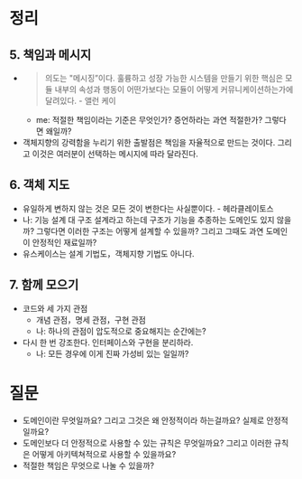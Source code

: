 # 정리

## 5. 책임과 메시지
- > 의도는 "메시징”이다. 훌륭하고 성장 가능한 시스템을 만들기 위한 핵심은 모듈 내부의 속성과 행동이 어떤가보다는 모듈이 어떻게 커뮤니케이션하는가에 달려있다. - 앨런 케이
    - me: 적절한 책임이라는 기준은 무엇인가? 증언하라는 과연 적절한가? 그렇다면 왜일까?
- 객체지향의 강력함을 누리기 위한 출발점은 책임을 자율적으로 만드는 것이다. 그리고 이것은 여러분이 선택하는 메시지에 따라 달라진다.

## 6. 객체 지도
- 유일하게 변하지 않는 것은 모든 것이 변한다는 사실뿐이다. - 헤라클레이토스
- 나: 기능 설계 대 구조 설계라고 하는데 구조가 기능을 추종하는 도메인도 있지 않을까? 그렇다면 이러한 구조는 어떻게 설계할 수 있을까? 그리고 그때도 과연 도메인이 안정적인 재료일까?
- 유스케이스는 설계 기법도，객체지향 기법도 아니다.

## 7. 함께 모으기
- 코드와 세 가지 관점
  - 개념 관점，명세 관점，구현 관점
  - 나: 하나의 관점이 압도적으로 중요해지는 순간에는?
- 다시 한 번 강조한다. 인터페이스와 구현을 분리하라.
  - 나: 모든 경우에 이게 진짜 가성비 있는 일일까?


# 질문

- 도메인이란 무엇일까요? 그리고 그것은 왜 안정적이라 하는걸까요? 실제로 안정적일까요?
- 도메인보다 더 안정적으로 사용할 수 있는 규칙은 무엇일까요? 그리고 이러한 규칙은 어떻게 아키텍쳐적으로 사용할 수 있을까요?
- 적절한 책임은 무엇으로 나눌 수 있을까?